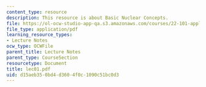 ```yaml
---
content_type: resource
description: This resource is about Basic Nuclear Concepts.
file: https://ol-ocw-studio-app-qa.s3.amazonaws.com/courses/22-101-applied-nuclear-physics-fall-2006/d15aeb350bd4d3604f0c1090c51bc0d3_lec01.pdf
file_type: application/pdf
learning_resource_types:
- Lecture Notes
ocw_type: OCWFile
parent_title: Lecture Notes
parent_type: CourseSection
resourcetype: Document
title: lec01.pdf
uid: d15aeb35-0bd4-d360-4f0c-1090c51bc0d3
---
```

